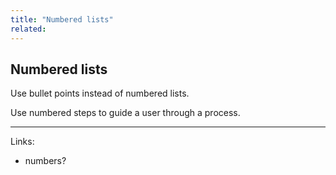 ```yaml
---
title: "Numbered lists"
related:
---
```


## Numbered lists

Use bullet points instead of numbered lists.

Use numbered steps to guide a user through a process.

---

Links:

- numbers?
